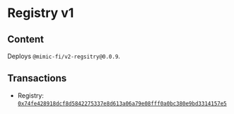 # Registry v1

## Content

Deploys `@mimic-fi/v2-regsitry@0.0.9`.

## Transactions

- Registry: [`0x74fe428918dcf8d5842275337e8d613a06a79e08fff0a0bc380e9bd3314157e5`](https://etherscan.io/tx/0x74fe428918dcf8d5842275337e8d613a06a79e08fff0a0bc380e9bd3314157e5)
